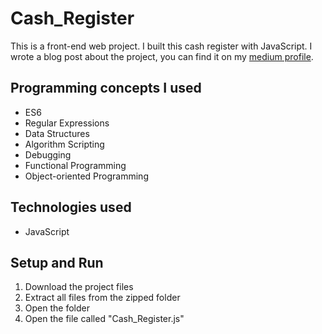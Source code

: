 # Cash_Register
This is a front-end web project. I built this cash register with JavaScript. I wrote a blog post about the project, you can find it on my [medium profile]().

## Programming concepts I used
* ES6
* Regular Expressions
* Data Structures
* Algorithm Scripting
* Debugging
* Functional Programming
* Object-oriented Programming

## Technologies used
* JavaScript

## Setup and Run
1. Download the project files
2. Extract all files from the zipped folder
3. Open the folder
4. Open the file called "Cash_Register.js"